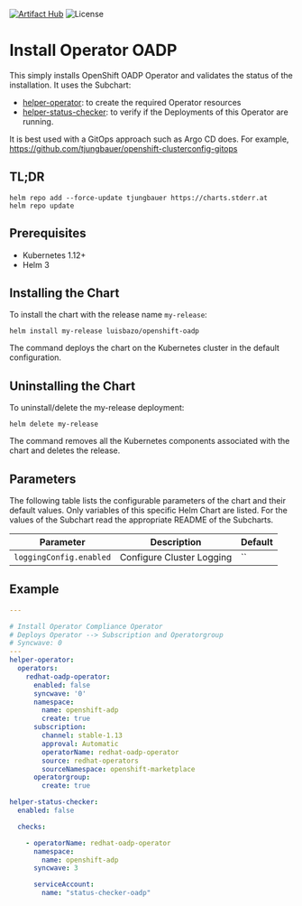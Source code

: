 [![Artifact Hub](https://img.shields.io/endpoint?url=https://artifacthub.io/badge/repository/openshift-bootstraps)](https://artifacthub.io/packages/search?repo=openshift-bootstraps)
![License](https://img.shields.io/badge/License-Apache_2.0-blue.svg)

# Install Operator OADP

This simply installs OpenShift OADP Operator and validates the status of the installation.
It uses the Subchart:

* [helper-operator](https://github.com/tjungbauer/helm-charts/tree/main/charts/helper-operator): to create the required Operator resources
* [helper-status-checker](https://github.com/tjungbauer/helm-charts/tree/main/charts/helper-operator): to verify if the Deployments of this Operator are running.

It is best used with a GitOps approach such as Argo CD does. For example, https://github.com/tjungbauer/openshift-clusterconfig-gitops

## TL;DR

```console
helm repo add --force-update tjungbauer https://charts.stderr.at
helm repo update
```

## Prerequisites

* Kubernetes 1.12+
* Helm 3

## Installing the Chart

To install the chart with the release name `my-release`:

```console
helm install my-release luisbazo/openshift-oadp
```

The command deploys the chart on the Kubernetes cluster in the default configuration.

## Uninstalling the Chart

To uninstall/delete the my-release deployment:

```console
helm delete my-release
```

The command removes all the Kubernetes components associated with the chart and deletes the release.

## Parameters
The following table lists the configurable parameters of the chart and their default values. Only variables of this specific Helm Chart are listed. For the values of the Subchart read the appropriate README of the Subcharts.

| Parameter                                 | Description                                   | Default                                                 |
|-------------------------------------------|-----------------------------------------------|---------------------------------------------------------|
| `loggingConfig.enabled` | Configure Cluster Logging | `` |


## Example

```yaml
---

# Install Operator Compliance Operator
# Deploys Operator --> Subscription and Operatorgroup
# Syncwave: 0
---
helper-operator:
  operators:
    redhat-oadp-operator:
      enabled: false
      syncwave: '0'
      namespace:
        name: openshift-adp
        create: true
      subscription:
        channel: stable-1.13
        approval: Automatic
        operatorName: redhat-oadp-operator
        source: redhat-operators
        sourceNamespace: openshift-marketplace
      operatorgroup:
        create: true

helper-status-checker:
  enabled: false

  checks:

    - operatorName: redhat-oadp-operator
      namespace:
        name: openshift-adp
      syncwave: 3

      serviceAccount:
        name: "status-checker-oadp"


```
